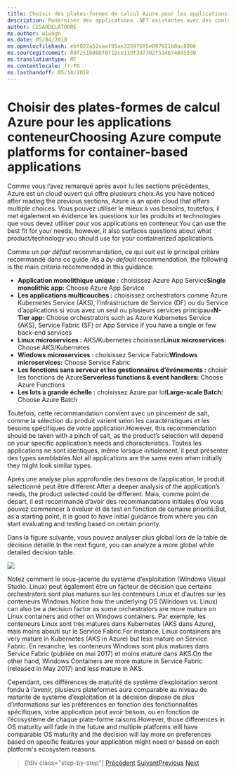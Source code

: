 ```yaml
---
title: Choisir des plates-formes de calcul Azure pour les applications conteneur
description: Moderniser des applications .NET existantes avec des conteneurs de Cloud Azure et Windows | Choisir des plates-formes de calcul Azure pour les applications conteneur
author: CESARDELATORRE
ms.author: wiwagn
ms.date: 05/04/2018
ms.openlocfilehash: ebf022a52aaaf95ae335976f5e097921b0ac8006
ms.sourcegitcommit: 88f251b08bf0718ce119f3d7302f514b74895038
ms.translationtype: MT
ms.contentlocale: fr-FR
ms.lasthandoff: 05/10/2018
---
```

# <a name="choosing-azure-compute-platforms-for-container-based-applications"></a><span data-ttu-id="fb7a6-103">Choisir des plates-formes de calcul Azure pour les applications conteneur</span><span class="sxs-lookup"><span data-stu-id="fb7a6-103">Choosing Azure compute platforms for container-based applications</span></span>

<span data-ttu-id="fb7a6-104">Comme vous l’avez remarqué après avoir lu les sections précédentes, Azure est un cloud ouvert qui offre plusieurs choix.</span><span class="sxs-lookup"><span data-stu-id="fb7a6-104">As you have noticed after reading the previous sections, Azure is an open cloud that offers multiple choices.</span></span> <span data-ttu-id="fb7a6-105">Vous pouvez utiliser le mieux à vos besoins, toutefois, il met également en évidence les questions sur les produits et technologies que vous devez utiliser pour vos applications en conteneur.</span><span class="sxs-lookup"><span data-stu-id="fb7a6-105">You can use the best fit for your needs, however, it also surfaces questions about what product/technology you should use for your containerized applications.</span></span>

<span data-ttu-id="fb7a6-106">Comme un *par défaut* recommandation, ce qui suit est le principal critère recommandé dans ce guide :</span><span class="sxs-lookup"><span data-stu-id="fb7a6-106">As a *by-default* recommendation, the following is the main criteria recommended in this guidance:</span></span>

  - <span data-ttu-id="fb7a6-107">**Application monolithique unique :** choisissez Azure App Service</span><span class="sxs-lookup"><span data-stu-id="fb7a6-107">**Single monolithic app:** Choose Azure App Service</span></span>
  - <span data-ttu-id="fb7a6-108">**Les applications multicouches :** choisissez orchestrators comme Azure Kubernetes Service (AKS), l’infrastructure de Service (DF) ou du Service d’applications si vous avez un seul ou plusieurs services principaux</span><span class="sxs-lookup"><span data-stu-id="fb7a6-108">**N-Tier app:** Choose orchestrators such as Azure Kubernetes Service (AKS), Service Fabric (SF) or App Service if you have a single or few back-end services</span></span>
  - <span data-ttu-id="fb7a6-109">**Linux microservices :** AKS/Kubernetes choisissez</span><span class="sxs-lookup"><span data-stu-id="fb7a6-109">**Linux microservices:** Choose AKS/Kubernetes</span></span>
  - <span data-ttu-id="fb7a6-110">**Windows microservices :** choisissez Service Fabric</span><span class="sxs-lookup"><span data-stu-id="fb7a6-110">**Windows microservices:** Choose Service Fabric</span></span>
  - <span data-ttu-id="fb7a6-111">**Les fonctions sans serveur et les gestionnaires d’événements :** choisir les fonctions de Azure</span><span class="sxs-lookup"><span data-stu-id="fb7a6-111">**Serverless functions & event handlers:** Choose Azure Functions</span></span>
  - <span data-ttu-id="fb7a6-112">**Les lots à grande échelle :** choisissez Azure par lot</span><span class="sxs-lookup"><span data-stu-id="fb7a6-112">**Large-scale Batch:** Choose Azure Batch</span></span>

<span data-ttu-id="fb7a6-113">Toutefois, cette recommandation convient avec un pincement de salt, comme la sélection du produit varient selon les caractéristiques et les besoins spécifiques de votre application.</span><span class="sxs-lookup"><span data-stu-id="fb7a6-113">However, this recommendation should be taken with a pinch of salt, as the product’s selection will depend on your specific application’s needs and characteristics.</span></span> <span data-ttu-id="fb7a6-114">Toutes les applications ne sont identiques, même lorsque initialement, il peut présenter des types semblables.</span><span class="sxs-lookup"><span data-stu-id="fb7a6-114">Not all applications are the same even when initially they might look similar types.</span></span>

<span data-ttu-id="fb7a6-115">Après une analyse plus approfondie des besoins de l’application, le produit sélectionné peut être différent.</span><span class="sxs-lookup"><span data-stu-id="fb7a6-115">After a deeper analysis of the application’s needs, the product selected could be different.</span></span> <span data-ttu-id="fb7a6-116">Mais, comme point de départ, il est recommandé d’avoir des recommandations initiales d’où vous pouvez commencer à évaluer et de test en fonction de certaine priorité.</span><span class="sxs-lookup"><span data-stu-id="fb7a6-116">But, as a starting point, it is good to have initial guidance from where you can start evaluating and testing based on certain priority.</span></span>

<span data-ttu-id="fb7a6-117">Dans la figure suivante, vous pouvez analyser plus global lors de la table de décision détaillé.</span><span class="sxs-lookup"><span data-stu-id="fb7a6-117">In the next figure, you can analyze a more global while detailed decision table.</span></span>

![](./media/image8.5.png)

<span data-ttu-id="fb7a6-118">Notez comment le sous-jacente du système d’exploitation (Windows Visual Studio. Linux) peut également être un facteur de décision que certains orchestrators sont plus matures sur les conteneurs Linux et d’autres sur les conteneurs Windows.</span><span class="sxs-lookup"><span data-stu-id="fb7a6-118">Notice how the underlying OS (Windows vs. Linux) can also be a decision factor as some orchestrators are more mature on Linux containers and other on Windows containers.</span></span> <span data-ttu-id="fb7a6-119">Par exemple, les conteneurs Linux sont très matures dans Kubernetes (AKS dans Azure), mais moins abouti sur le Service Fabric.</span><span class="sxs-lookup"><span data-stu-id="fb7a6-119">For instance, Linux containers are very mature in Kubernetes (AKS in Azure) but less mature on Service Fabric.</span></span> <span data-ttu-id="fb7a6-120">En revanche, les conteneurs Windows sont plus matures dans Service Fabric (publiée en mai 2017) et moins mature dans AKS.</span><span class="sxs-lookup"><span data-stu-id="fb7a6-120">On the other hand, Windows Containers are more mature in Service Fabric (released in May 2017) and less mature in AKS.</span></span>

<span data-ttu-id="fb7a6-121">Cependant, ces différences de maturité de système d’exploitation seront fondu à l’avenir, plusieurs plateformes aura comparable au niveau de maturité de système d’exploitation et la décision dispose de plus d’informations sur les préférences en fonction des fonctionnalités spécifiques, votre application peut avoir besoin, ou en fonction de l’écosystème de chaque plate-forme raisons.</span><span class="sxs-lookup"><span data-stu-id="fb7a6-121">However, those differences in OS maturity will fade in the future and multiple platforms will have comparable OS maturity and the decision will lay more on preferences based on specific features your application might need or based on each platform's ecosystem reasons.</span></span>


>[!div class="step-by-step"]
<span data-ttu-id="fb7a6-122">[Précédent](when-to-deploy-windows-containers-to-azure-container-service-kubernetes.md)
[Suivant](build-resilient-services-ready-for-the-cloud-embrace-transient-failures-in-the-cloud.md)</span><span class="sxs-lookup"><span data-stu-id="fb7a6-122">[Previous](when-to-deploy-windows-containers-to-azure-container-service-kubernetes.md)
[Next](build-resilient-services-ready-for-the-cloud-embrace-transient-failures-in-the-cloud.md)</span></span>
